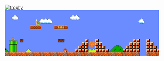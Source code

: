 [![trophy](https://github-profile-trophy.vercel.app/?username=AmnJswl&title=Commit,Repositories,Issues,PullRequest,Stars,Followers&margin-w=15)](https://github.com/ryo-ma/github-profile-trophy)
![Mario](Mario_Gameplay.gif)
